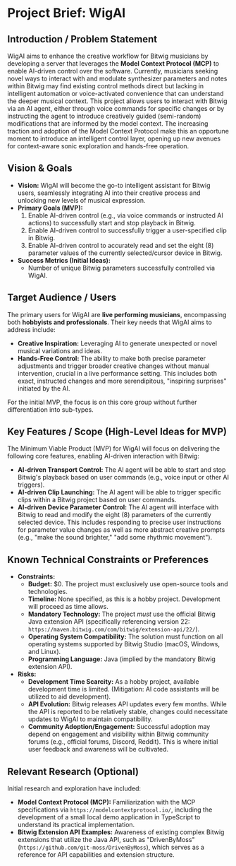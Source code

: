 # Project Brief: WigAI

## Introduction / Problem Statement

WigAI aims to enhance the creative workflow for Bitwig musicians by developing a server that leverages the **Model Context Protocol (MCP)** to enable AI-driven control over the software. Currently, musicians seeking novel ways to interact with and modulate synthesizer parameters and notes within Bitwig may find existing control methods direct but lacking in intelligent automation or voice-activated convenience that can understand the deeper musical context. This project allows users to interact with Bitwig via an AI agent, either through voice commands for specific changes or by instructing the agent to introduce creatively guided (semi-random) modifications that are informed by the model context. The increasing traction and adoption of the Model Context Protocol make this an opportune moment to introduce an intelligent control layer, opening up new avenues for context-aware sonic exploration and hands-free operation.

## Vision & Goals

* **Vision:** WigAI will become the go-to intelligent assistant for Bitwig users, seamlessly integrating AI into their creative process and unlocking new levels of musical expression.
* **Primary Goals (MVP):**
    1.  Enable AI-driven control (e.g., via voice commands or instructed AI actions) to successfully start and stop playback in Bitwig.
    2.  Enable AI-driven control to successfully trigger a user-specified clip in Bitwig.
    3.  Enable AI-driven control to accurately read and set the eight (8) parameter values of the currently selected/cursor device in Bitwig.
* **Success Metrics (Initial Ideas):**
    * Number of unique Bitwig parameters successfully controlled via WigAI.

## Target Audience / Users

The primary users for WigAI are **live performing musicians**, encompassing both **hobbyists and professionals**. Their key needs that WigAI aims to address include:
* **Creative Inspiration:** Leveraging AI to generate unexpected or novel musical variations and ideas.
* **Hands-Free Control:** The ability to make both precise parameter adjustments and trigger broader creative changes without manual intervention, crucial in a live performance setting. This includes both exact, instructed changes and more serendipitous, "inspiring surprises" initiated by the AI.

For the initial MVP, the focus is on this core group without further differentiation into sub-types.

## Key Features / Scope (High-Level Ideas for MVP)

The Minimum Viable Product (MVP) for WigAI will focus on delivering the following core features, enabling AI-driven interaction with Bitwig:

* **AI-driven Transport Control:** The AI agent will be able to start and stop Bitwig's playback based on user commands (e.g., voice input or other AI triggers).
* **AI-driven Clip Launching:** The AI agent will be able to trigger specific clips within a Bitwig project based on user commands.
* **AI-driven Device Parameter Control:** The AI agent will interface with Bitwig to read and modify the eight (8) parameters of the currently selected device. This includes responding to precise user instructions for parameter value changes as well as more abstract creative prompts (e.g., "make the sound brighter," "add some rhythmic movement").

## Known Technical Constraints or Preferences

* **Constraints:**
    * **Budget:** $0. The project must exclusively use open-source tools and technologies.
    * **Timeline:** None specified, as this is a hobby project. Development will proceed as time allows.
    * **Mandatory Technology:** The project *must* use the official Bitwig Java extension API (specifically referencing version 22: `https://maven.bitwig.com/com/bitwig/extension-api/22/`).
    * **Operating System Compatibility:** The solution must function on all operating systems supported by Bitwig Studio (macOS, Windows, and Linux).
    * **Programming Language:** Java (implied by the mandatory Bitwig extension API).
* **Risks:**
    * **Development Time Scarcity:** As a hobby project, available development time is limited. (Mitigation: AI code assistants will be utilized to aid development).
    * **API Evolution:** Bitwig releases API updates every few months. While the API is reported to be relatively stable, changes could necessitate updates to WigAI to maintain compatibility.
    * **Community Adoption/Engagement:** Successful adoption may depend on engagement and visibility within Bitwig community forums (e.g., official forums, Discord, Reddit). This is where initial user feedback and awareness will be cultivated.

## Relevant Research (Optional)

Initial research and exploration have included:

* **Model Context Protocol (MCP):** Familiarization with the MCP specifications via `https://modelcontextprotocol.io/`, including the development of a small local demo application in TypeScript to understand its practical implementation.
* **Bitwig Extension API Examples:** Awareness of existing complex Bitwig extensions that utilize the Java API, such as "DrivenByMoss" (`https://github.com/git-moss/DrivenByMoss`), which serves as a reference for API capabilities and extension structure.
